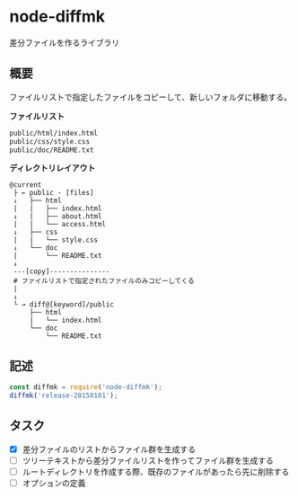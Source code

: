 # node-diffmk
差分ファイルを作るライブラリ

## 概要

ファイルリストで指定したファイルをコピーして、新しいフォルダに移動する。

__ファイルリスト__

```txt
public/html/index.html
public/css/style.css
public/doc/README.txt
```

__ディレクトリレイアウト__

```
@current
 ├ ← public - [files]
 ↓   ├── html
 |   |   ├── index.html
 ↓   |   ├── about.html
 |   |   └── access.html
 ↓   ├── css
 |   |   └── style.css
 ↓   └── doc
 |       └── README.txt
 ↓
 ---[copy]---------------
 # ファイルリストで指定されたファイルのみコピーしてくる
 |
 ↓
 └ → diff@[keyword]/public
     ├── html
     |   └── index.html
     └── doc
         └── README.txt
```


## 記述

```js
const diffmk = require('node-diffmk');
diffmk('release-20150101');
```


## タスク

- [x] 差分ファイルのリストからファイル群を生成する
- [ ] ツリーテキストから差分ファイルリストを作ってファイル群を生成する
- [ ] ルートディレクトリを作成する際、既存のファイルがあったら先に削除する
- [ ] オプションの定義
